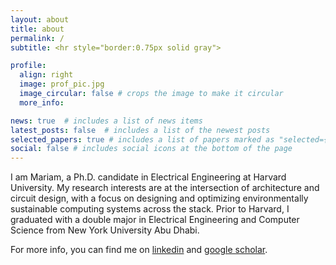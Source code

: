 ```yaml
---
layout: about
title: about
permalink: /
subtitle: <hr style="border:0.75px solid gray">

profile:
  align: right
  image: prof_pic.jpg
  image_circular: false # crops the image to make it circular
  more_info: 

news: true  # includes a list of news items
latest_posts: false  # includes a list of the newest posts
selected_papers: true # includes a list of papers marked as "selected={true}"
social: false # includes social icons at the bottom of the page
---
```


I am Mariam, a Ph.D. candidate in Electrical Engineering at Harvard University. My research interests are at the intersection of architecture and circuit design, with a focus on designing and optimizing environmentally sustainable computing systems across the stack. Prior to Harvard, I graduated with a double major in Electrical Engineering and Computer Science from New York University Abu Dhabi. 

For more info, you can find me on [linkedin](https://www.linkedin.com/in/mariamelgamal/) and [google scholar](https://scholar.google.com/citations?user=46LuxZUAAAAJ&hl=en).
